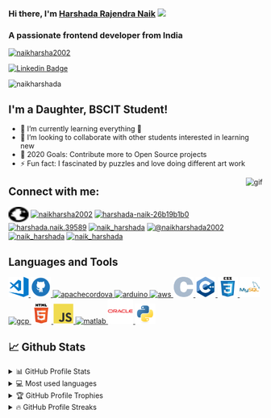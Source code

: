 
### Hi there, I'm [Harshada Rajendra Naik][website] <img src="https://media.giphy.com/media/hvRJCLFzcasrR4ia7z/giphy.gif" width="25px">

<h3 align="left">A passionate frontend developer from India</h3>

<p align="left"> <a href="https://twitter.com/naikharsha2002" target="blank"><img src="https://img.shields.io/twitter/follow/naikharsha2002?logo=twitter&style=for-the-badge" alt="naikharsha2002" /></a> </p>

[![Linkedin Badge](https://img.shields.io/badge/-LinkedIn-blue?style=for-the-badge&logo=LinkedIn&logoColor=blue&label=CONNECT&link=https://www.linkedin.com/in/harshada-naik-26b19b1b0)](https://www.linkedin.com/in/harshada-naik-26b19b1b0)

<p align="left"> <img src="https://komarev.com/ghpvc/?username=naikharshada&label=Profile%20views&color=0e75b6&style=flat" alt="naikharshada" /> </p>

## I'm a Daughter, BSCIT Student!

- 🌱 I’m currently learning everything 🤣
- 👯 I’m looking to collaborate with other students interested in learning new
- 🥅 2020 Goals: Contribute more to Open Source projects
- ⚡ Fun fact: I fascinated by puzzles and love doing different art work

<img align="right" alt="gif"  src="https://media.tenor.com/images/7db4eaa3e47272c8e58ee018fc390b7d/tenor.gif" />

## Connect with me:

<p align="left">
<a href="https://sites.google.com/viva-technology.org/harshada-naik/home" target="blank"><img align="center" src="https://raw.githubusercontent.com/iconic/open-iconic/master/svg/globe.svg" alt="website" height="30" width="40" /></a>
<a href="https://twitter.com/naikharsha2002" target="blank"><img align="center" src="https://cdn.jsdelivr.net/npm/simple-icons@3.0.1/icons/twitter.svg" alt="naikharsha2002" height="30" width="40" /></a>
<a href="https://linkedin.com/in/harshada-naik-26b19b1b0" target="blank"><img align="center" src="https://cdn.jsdelivr.net/npm/simple-icons@3.0.1/icons/linkedin.svg" alt="harshada-naik-26b19b1b0" height="30" width="40" /></a>
<a href="https://fb.com/harshada.naik.39589" target="blank"><img align="center" src="https://cdn.jsdelivr.net/npm/simple-icons@3.0.1/icons/facebook.svg" alt="harshada.naik.39589" height="30" width="40" /></a>
<a href="https://instagram.com/naik_harshada" target="blank"><img align="center" src="https://cdn.jsdelivr.net/npm/simple-icons@3.0.1/icons/instagram.svg" alt="naik_harshada" height="30" width="40" /></a>
<a href="https://medium.com/@naikharshada2002" target="blank"><img align="center" src="https://cdn.jsdelivr.net/npm/simple-icons@3.0.1/icons/medium.svg" alt="@naikharshada2002" height="30" width="40" /></a>
<a href="https://t.me/naik_harshada" target="blank"><img align="center" src="https://cdn.jsdelivr.net/npm/simple-icons@v3/icons/telegram.svg" alt="naik_harshada" height="30" width="40" /></a>
<a href="https://api.whatsapp.com/send?phone=+917977423550" target="blank"><img align="center" src="https://cdn.jsdelivr.net/npm/simple-icons@v3/icons/whatsapp.svg" alt="naik_harshada" height="30" width="40" /></a>

</p>

## Languages and Tools

 <p align="left"> <a href="https://visualstudio.microsoft.com/vs/" target="_blank"> <img src="https://raw.githubusercontent.com/github/explore/80688e429a7d4ef2fca1e82350fe8e3517d3494d/topics/visual-studio-code/visual-studio-code.png" alt="Visual Studio Code" width="40" height="40"/> </a> <a href="https://lab.github.com/githubtraining/introduction-to-github" target="_blank"> <img src="https://github.com/naikharshada/naikharshada/blob/master/github%20logo.png" alt="gcp" width="40" height="40"/> </a> <a href="https://cordova.apache.org/" target="_blank"> <img src="https://www.vectorlogo.zone/logos/apache_cordova/apache_cordova-icon.svg" alt="apachecordova" width="40" height="40"/> </a> <a href="https://www.arduino.cc/" target="_blank"> <img src="https://cdn.worldvectorlogo.com/logos/arduino-1.svg" alt="arduino" width="40" height="40"/> </a> <a href="https://aws.amazon.com" target="_blank"> <img src="https://upload.wikimedia.org/wikipedia/commons/thumb/5/5c/AWS_Simple_Icons_AWS_Cloud.svg/1024px-AWS_Simple_Icons_AWS_Cloud.svg.png" alt="aws" width="45" height="40"/> </a> <a href="https://www.cprogramming.com/" target="_blank"> <img src="https://raw.githubusercontent.com/devicons/devicon/master/icons/c/c-original.svg" alt="c" width="40" height="40"/> </a> <a href="https://www.w3schools.com/cpp/" target="_blank"> <img src="https://raw.githubusercontent.com/devicons/devicon/master/icons/cplusplus/cplusplus-original.svg" alt="cplusplus" width="40" height="40"/> </a> <a href="https://www.w3schools.com/css/" target="_blank"> <img src="https://raw.githubusercontent.com/devicons/devicon/master/icons/css3/css3-original-wordmark.svg" alt="css3" width="40" height="40"/> </a> <a href="https://www.mysql.com/" target="_blank"> <img src="https://raw.githubusercontent.com/devicons/devicon/master/icons/mysql/mysql-original-wordmark.svg" alt="mysql" width="40" height="40"/> </a> <a href="https://cloud.google.com" target="_blank"> <img src="https://www.vectorlogo.zone/logos/google_cloud/google_cloud-icon.svg" alt="gcp" width="40" height="40"/> </a> <a href="https://www.w3.org/html/" target="_blank"> <img src="https://raw.githubusercontent.com/devicons/devicon/master/icons/html5/html5-original-wordmark.svg" alt="html5" width="40" height="40"/> </a> <a href="https://developer.mozilla.org/en-US/docs/Web/JavaScript" target="_blank"> <img src="https://raw.githubusercontent.com/devicons/devicon/master/icons/javascript/javascript-original.svg" alt="javascript" width="40" height="40"/> </a> <a href="https://www.mathworks.com/" target="_blank"> <img src="https://upload.wikimedia.org/wikipedia/commons/2/21/Matlab_Logo.png" alt="matlab" width="40" height="40"/> </a> <a href="https://www.oracle.com/" target="_blank"> <img src="https://raw.githubusercontent.com/devicons/devicon/master/icons/oracle/oracle-original.svg" alt="oracle" width="50" height="50"/> </a> <a href="https://www.python.org" target="_blank"> <img src="https://raw.githubusercontent.com/devicons/devicon/master/icons/python/python-original.svg" alt="python" width="40" height="40"/> </a> </p>

<!-- ### Blogs posts -->
<!-- BLOG-POST-LIST:START -->
<!-- BLOG-POST-LIST:END -->

## 📈 Github Stats

<details>
  <summary>📊 GitHub Profile Stats</summary>
  <br/>
  <p>&nbsp;<img align="center" src="https://github-readme-stats.vercel.app/api?username=naikharshada&show_icons=true&locale=en&title_color=00FFFF&icon_color=00FF00&text_color=ffffff&bg_color=000000" alt="naikharshada" /></p>
</details>
<details> 
  <summary>💻 Most used languages</summary>
  <br/>
  <a href="https://github.com/anuraghazra/github-readme-stats"><img width ="350" src="https://github-readme-stats.vercel.app/api/top-langs?username=naikharshada&show_icons=true&locale=en&layout=compact&title_color=ffffff&icon_color=bb2acf&text_color=daf7dc&bg_color=000000" alt="naikharshada" /></a>
  <br/>
  <b>Note:</b> This chart is only a metric of which languages my public code on GitHub consists of and does not reflect my experience or skill level.
</details>
<details>
  <summary>🏆 GitHub Profile Trophies</summary>
  <br/>
  <a href="https://github.com/ryo-ma/github-profile-trophy"><img  src="https://github-profile-trophy.vercel.app/?username=naikharshada&column=3&theme=darkhub&margin-w=15&margin-h=15&rank=S,AAA,A,B,C,SECRET,SSS,SS,AA" alt="naikharshada" /></a>
</details>

<details>
  <summary>🔥 GitHub Profile Streaks</summary>
  <br/>
  <a href="https://github.com/anuraghazra/github-readme-streak-stats"> <img align="left" width ="500" src="https://github-readme-streak-stats.herokuapp.com/?user=naikharshada&theme=highcontrast" alt="naikharshada" />
</a>
</details>


[website]: https://sites.google.com/viva-technology.org/harshada-naik/home



